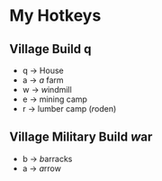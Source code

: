 # My Hotkeys

## Village Build q
 * q -> House
 * a -> *a* farm
 * w -> *w*indmill
 * e -> mining camp
 * r -> lumber camp (*r*oden)

## Village Military Build *w*ar

 * b -> *b*arracks
 * a -> *a*rrow
